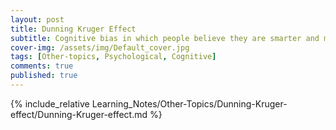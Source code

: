 ```yaml
---
layout: post
title: Dunning Kruger Effect
subtitle: Cognitive bias in which people believe they are smarter and more capable than they are
cover-img: /assets/img/Default_cover.jpg
tags: [Other-topics, Psychological, Cognitive]
comments: true
published: true
---
```


{% include_relative Learning_Notes/Other-Topics/Dunning-Kruger-effect/Dunning-Kruger-effect.md %}
